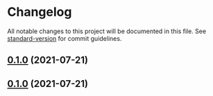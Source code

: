 # Changelog

All notable changes to this project will be documented in this file. See [standard-version](https://github.com/conventional-changelog/standard-version) for commit guidelines.

## [0.1.0](https://github.com/urpflanze-org/drawer-canvas/compare/v0.1.1...v0.1.0) (2021-07-21)

## [0.1.0](https://github.com/urpflanze-org/drawer-canvas/compare/v0.1.1...v0.1.0) (2021-07-21)
